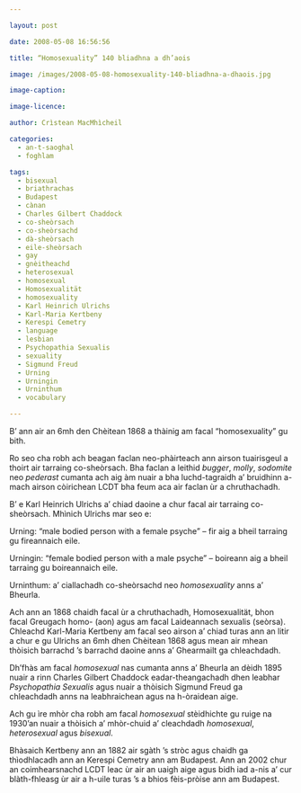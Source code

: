 ```yaml
---

layout: post

date: 2008-05-08 16:56:56

title: “Homosexuality” 140 bliadhna a dh’aois

image: /images/2008-05-08-homosexuality-140-bliadhna-a-dhaois.jpg

image-caption:

image-licence:

author: Crìstean MacMhìcheil

categories:
  - an-t-saoghal
  - foghlam

tags:
  - bisexual
  - briathrachas
  - Budapest
  - cànan
  - Charles Gilbert Chaddock
  - co-sheòrsach
  - co-sheòrsachd
  - dà-sheòrsach
  - eile-sheòrsach
  - gay
  - gnèitheachd
  - heterosexual
  - homosexual
  - Homosexualität
  - homosexuality
  - Karl Heinrich Ulrichs
  - Karl-Maria Kertbeny
  - Kerespi Cemetry
  - language
  - lesbian
  - Psychopathia Sexualis
  - sexuality
  - Sigmund Freud
  - Urning
  - Urningin
  - Urninthum
  - vocabulary

---
```


B&#8217; ann air an 6mh den Chèitean 1868 a thàinig am facal &#8220;homosexuality&#8221; gu bith.

<!--more-->

Ro seo cha robh ach beagan faclan neo-phàirteach ann airson tuairisgeul a thoirt air tarraing co-sheòrsach. Bha faclan a leithid _bugger_, _molly_, _sodomite_ neo _pederast_ cumanta ach aig àm nuair a bha luchd-tagraidh a&#8217; bruidhinn a-mach airson còirichean LCDT bha feum aca air faclan ùr a chruthachadh.

B&#8217; e Karl Heinrich Ulrichs a&#8217; chiad daoine a chur facal air tarraing co-sheòrsach. Mhìnich Ulrichs mar seo e:

Urning: &#8220;male bodied person with a female psyche&#8221; &#8211; fir aig a bheil tarraing gu fireannaich eile.

Urningin: &#8220;female bodied person with a male psyche&#8221; &#8211; boireann aig a bheil tarraing gu boireannaich eile.

Urninthum: a&#8217; ciallachadh co-sheòrsachd neo _homosexuality_ anns a&#8217; Bheurla.

Ach ann an 1868 chaidh facal ùr a chruthachadh, Homosexualität, bhon facal Greugach homo- (aon) agus am facal Laideannach sexualis (seòrsa). Chleachd Karl-Maria Kertbeny am facal seo airson a&#8217; chiad turas ann an litir a chur e gu Ulrichs an 6mh dhen Chèitean 1868 agus mean air mhean thòisich barrachd &#8217;s barrachd daoine anns a&#8217; Ghearmailt ga chleachdadh.

Dh&#8217;fhàs am facal _homosexual_ nas cumanta anns a&#8217; Bheurla an dèidh 1895 nuair a rinn Charles Gilbert Chaddock eadar-theangachadh dhen leabhar _Psychopathia Sexualis_ agus nuair a thòisich Sigmund Freud ga chleachdadh anns na leabhraichean agus na h-òraidean aige.

Ach gu ìre mhòr cha robh am facal _homosexual_ stèidhichte gu ruige na 1930&#8217;an nuair a thòisich a&#8217; mhòr-chuid a&#8217; cleachdadh _homosexual_, _heterosexual_ agus _bisexual_.

Bhàsaich Kertbeny ann an 1882 air sgàth &#8217;s stròc agus chaidh ga thìodhlacadh ann an Kerespi Cemetry ann am Budapest. Ann an 2002 chur an coimhearsnachd LCDT leac ùr air an uaigh aige agus bidh iad a-nis a&#8217; cur blàth-fhleasg ùr air a h-uile turas &#8217;s a bhios fèis-pròise ann am Budapest.
